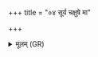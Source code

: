 +++
title = "०४ सूर्य चक्षुषे मा"

+++
<details><summary>मूलम् (GR)</summary>

सूर्य चक्षुषे मा पाहि स्वाहा ॥
</details>